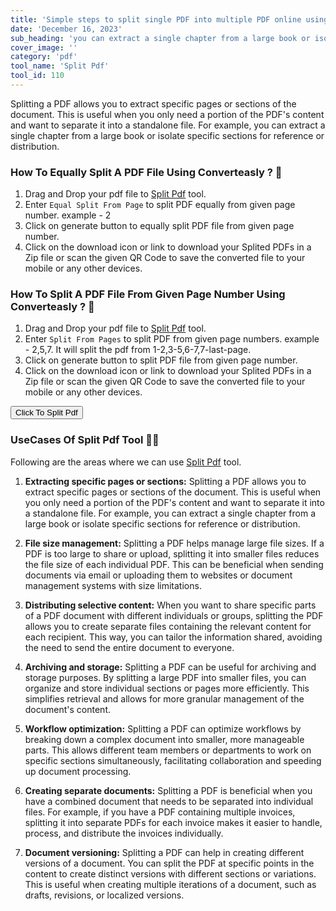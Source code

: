 ```yaml
---
title: 'Simple steps to split single PDF into multiple PDF online using converteasly'
date: 'December 16, 2023'
sub_heading: 'you can extract a single chapter from a large book or isolate specific sections for reference or distribution.'
cover_image: ''
category: 'pdf'
tool_name: 'Split Pdf'
tool_id: 110
---
```


Splitting a PDF allows you to extract specific pages or sections of the document. This is useful when you only need a portion of the PDF's content and want to separate it into a standalone file. For example, you can extract a single chapter from a large book or isolate specific sections for reference or distribution.

### How To Equally Split A PDF File Using Converteasly ? 🌄

1. Drag and Drop your pdf file to [Split Pdf](https://www.converteasly.com/uploads/split-pdf/110) tool.
2. Enter `Equal Split From Page` to split PDF equally from given page number. example - 2
3. Click on generate button to equally split PDF file from given page number.
4. Click on the download icon or link to download your Splited PDFs in a Zip file or scan the given QR Code to save the converted file to your mobile or any other devices.

### How To Split A PDF File From Given Page Number Using Converteasly ? 🌄

1. Drag and Drop your pdf file to [Split Pdf](https://www.converteasly.com/uploads/split-pdf/110) tool.
2. Enter `Split From Pages` to split PDF from given page numbers. example - 2,5,7. It will split the pdf from 1-2,3-5,6-7,7-last-page.
3. Click on generate button to split PDF file from given page number.
4. Click on the download icon or link to download your Splited PDFs in a Zip file or scan the given QR Code to save the converted file to your mobile or any other devices.

<button url='https://www.converteasly.com/uploads/split-pdf/110'>Click To Split Pdf</button>

### UseCases Of Split Pdf Tool 🙇‍♀️

Following are the areas where we can use [Split Pdf](https://www.converteasly.com/uploads/split-pdf/110) tool.

1. **Extracting specific pages or sections:** Splitting a PDF allows you to extract specific pages or sections of the document. This is useful when you only need a portion of the PDF's content and want to separate it into a standalone file. For example, you can extract a single chapter from a large book or isolate specific sections for reference or distribution.

2. **File size management:** Splitting a PDF helps manage large file sizes. If a PDF is too large to share or upload, splitting it into smaller files reduces the file size of each individual PDF. This can be beneficial when sending documents via email or uploading them to websites or document management systems with size limitations.

3. **Distributing selective content:** When you want to share specific parts of a PDF document with different individuals or groups, splitting the PDF allows you to create separate files containing the relevant content for each recipient. This way, you can tailor the information shared, avoiding the need to send the entire document to everyone.

4. **Archiving and storage:** Splitting a PDF can be useful for archiving and storage purposes. By splitting a large PDF into smaller files, you can organize and store individual sections or pages more efficiently. This simplifies retrieval and allows for more granular management of the document's content.

5. **Workflow optimization:** Splitting a PDF can optimize workflows by breaking down a complex document into smaller, more manageable parts. This allows different team members or departments to work on specific sections simultaneously, facilitating collaboration and speeding up document processing.

6. **Creating separate documents:** Splitting a PDF is beneficial when you have a combined document that needs to be separated into individual files. For example, if you have a PDF containing multiple invoices, splitting it into separate PDFs for each invoice makes it easier to handle, process, and distribute the invoices individually.

7. **Document versioning:** Splitting a PDF can help in creating different versions of a document. You can split the PDF at specific points in the content to create distinct versions with different sections or variations. This is useful when creating multiple iterations of a document, such as drafts, revisions, or localized versions.
